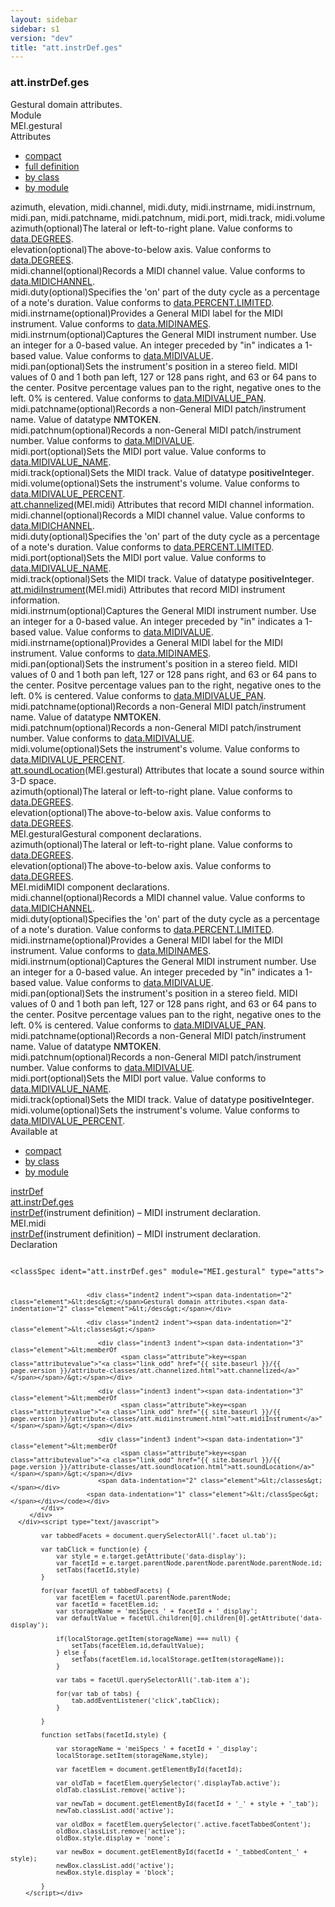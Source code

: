 ```yaml
---
layout: sidebar
sidebar: s1
version: "dev"
title: "att.instrDef.ges"
---
```

<div class="specPage">
   <div class="attClassSpec">
      <h3 id="att.instrDef.ges">att.instrDef.ges</h3>
      <div class="specs">
         <div class="desc">Gestural domain attributes.</div>
         <div class="facet module">
            <div class="label">Module</div>
            <div class="statement text">MEI.gestural</div>
         </div>
         <div class="facet attributes" id="attributes">
            <div class="label">Attributes</div>
            <div class="statement classes list">
               <ul class="tab">
                  <li class="tab-item"><a data-display="compact" id="attributes_compact_tab" href="#attributes" class="displayTab active">compact</a></li>
                  <li class="tab-item"><a data-display="full" id="attributes_full_tab" href="#attributes" class="displayTab">full definition</a></li>
                  <li class="tab-item"><a data-display="class" id="attributes_class_tab" href="#attributes" class="displayTab">by class</a></li>
                  <li class="tab-item"><a data-display="module" id="attributes_module_tab" href="#attributes" class="displayTab">by module</a></li>
               </ul>
               <div id="attributes_tabbedContent_compact" class="facetTabbedContent compact active"><span class="ident attribute" title="The lateral or left-to-right plane.">azimuth</span>, <span class="ident attribute" title="The above-to-below axis.">elevation</span>, <span class="ident attribute" title="Records a MIDI channel value.">midi.channel</span>, <span class="ident attribute" title="Specifies the 'on' part of the duty cycle as a percentage of a note's duration.">midi.duty</span>, <span class="ident attribute" title="Provides a General MIDI label for the MIDI instrument.">midi.instrname</span>, <span class="ident attribute" title="Captures the General MIDI instrument number. Use an integer for a 0-based value. An integer preceded by &#34;in&#34; indicates a 1-based value.">midi.instrnum</span>, <span class="ident attribute" title="Sets the instrument's position in a stereo field. MIDI values of 0 and 1 both pan left, 127 or 128 pans right, and 63 or 64 pans to the center. Positve percentage values pan to the right, negative ones to the left. 0% is centered.">midi.pan</span>, <span class="ident attribute" title="Records a non-General MIDI patch/instrument name.">midi.patchname</span>, <span class="ident attribute" title="Records a non-General MIDI patch/instrument number.">midi.patchnum</span>, <span class="ident attribute" title="Sets the MIDI port value.">midi.port</span>, <span class="ident attribute" title="Sets the MIDI track.">midi.track</span>, <span class="ident attribute" title="Sets the instrument's volume.">midi.volume</span></div>
               <div id="attributes_tabbedContent_full" class="facetTabbedContent full">
                  <div class="attributeDef def" data-module="MEI.gestural"><span class="ident attribute" title="The lateral or left-to-right plane.">azimuth</span><span class="attributeUsage">(optional)</span><span class="attributeDesc desc">The lateral or left-to-right plane.</span><span class="attributeValues">
                        Value conforms to <a class="link_odd_classSpec" href="{{ site.baseurl }}/{{ page.version }}/data-types/data.degrees.html">data.DEGREES</a>.
                        </span></div>
                  <div class="attributeDef def" data-module="MEI.gestural"><span class="ident attribute" title="The above-to-below axis.">elevation</span><span class="attributeUsage">(optional)</span><span class="attributeDesc desc">The above-to-below axis.</span><span class="attributeValues">
                        Value conforms to <a class="link_odd_classSpec" href="{{ site.baseurl }}/{{ page.version }}/data-types/data.degrees.html">data.DEGREES</a>.
                        </span></div>
                  <div class="attributeDef def" data-module="MEI.midi"><span class="ident attribute" title="Records a MIDI channel value.">midi.channel</span><span class="attributeUsage">(optional)</span><span class="attributeDesc desc">Records a MIDI channel value.</span><span class="attributeValues">
                        Value conforms to <a class="link_odd_classSpec" href="{{ site.baseurl }}/{{ page.version }}/data-types/data.midichannel.html">data.MIDICHANNEL</a>.
                        </span></div>
                  <div class="attributeDef def" data-module="MEI.midi"><span class="ident attribute" title="Specifies the 'on' part of the duty cycle as a percentage of a note's duration.">midi.duty</span><span class="attributeUsage">(optional)</span><span class="attributeDesc desc">Specifies the 'on' part of the duty cycle as a percentage of a note's duration.</span><span class="attributeValues">
                        Value conforms to <a class="link_odd_classSpec" href="{{ site.baseurl }}/{{ page.version }}/data-types/data.percent.limited.html">data.PERCENT.LIMITED</a>.
                        </span></div>
                  <div class="attributeDef def" data-module="MEI.midi"><span class="ident attribute" title="Provides a General MIDI label for the MIDI instrument.">midi.instrname</span><span class="attributeUsage">(optional)</span><span class="attributeDesc desc">Provides a General MIDI label for the MIDI instrument.</span><span class="attributeValues">
                        Value conforms to <a class="link_odd_classSpec" href="{{ site.baseurl }}/{{ page.version }}/data-types/data.midinames.html">data.MIDINAMES</a>.
                        </span></div>
                  <div class="attributeDef def" data-module="MEI.midi"><span class="ident attribute" title="Captures the General MIDI instrument number. Use an integer for a 0-based value. An integer preceded by &#34;in&#34; indicates a 1-based value.">midi.instrnum</span><span class="attributeUsage">(optional)</span><span class="attributeDesc desc">Captures the General MIDI instrument number. Use an integer for a 0-based value. An
                        integer preceded by "in" indicates a 1-based value.</span><span class="attributeValues">
                        Value conforms to <a class="link_odd_classSpec" href="{{ site.baseurl }}/{{ page.version }}/data-types/data.midivalue.html">data.MIDIVALUE</a>.
                        </span></div>
                  <div class="attributeDef def" data-module="MEI.midi"><span class="ident attribute" title="Sets the instrument's position in a stereo field. MIDI values of 0 and 1 both pan left, 127 or 128 pans right, and 63 or 64 pans to the center. Positve percentage values pan to the right, negative ones to the left. 0% is centered.">midi.pan</span><span class="attributeUsage">(optional)</span><span class="attributeDesc desc">Sets the instrument's position in a stereo field. MIDI values of 0 and 1 both pan
                        left, 127 or 128 pans right, and 63 or 64 pans to the center. Positve percentage values
                        pan to the right, negative ones to the left. 0% is centered.</span><span class="attributeValues">
                        Value conforms to <a class="link_odd_classSpec" href="{{ site.baseurl }}/{{ page.version }}/data-types/data.midivalue_pan.html">data.MIDIVALUE_PAN</a>.
                        </span></div>
                  <div class="attributeDef def" data-module="MEI.midi"><span class="ident attribute" title="Records a non-General MIDI patch/instrument name.">midi.patchname</span><span class="attributeUsage">(optional)</span><span class="attributeDesc desc">Records a non-General MIDI patch/instrument name.</span><span class="attributeValues">
                        Value of datatype <span style="font-weight: 500;">NMTOKEN</span>.
                        </span></div>
                  <div class="attributeDef def" data-module="MEI.midi"><span class="ident attribute" title="Records a non-General MIDI patch/instrument number.">midi.patchnum</span><span class="attributeUsage">(optional)</span><span class="attributeDesc desc">Records a non-General MIDI patch/instrument number.</span><span class="attributeValues">
                        Value conforms to <a class="link_odd_classSpec" href="{{ site.baseurl }}/{{ page.version }}/data-types/data.midivalue.html">data.MIDIVALUE</a>.
                        </span></div>
                  <div class="attributeDef def" data-module="MEI.midi"><span class="ident attribute" title="Sets the MIDI port value.">midi.port</span><span class="attributeUsage">(optional)</span><span class="attributeDesc desc">Sets the MIDI port value.</span><span class="attributeValues">
                        Value conforms to <a class="link_odd_classSpec" href="{{ site.baseurl }}/{{ page.version }}/data-types/data.midivalue_name.html">data.MIDIVALUE_NAME</a>.
                        </span></div>
                  <div class="attributeDef def" data-module="MEI.midi"><span class="ident attribute" title="Sets the MIDI track.">midi.track</span><span class="attributeUsage">(optional)</span><span class="attributeDesc desc">Sets the MIDI track.</span><span class="attributeValues">
                        Value of datatype <span style="font-weight: 500;">positiveInteger</span>.
                        </span></div>
                  <div class="attributeDef def" data-module="MEI.midi"><span class="ident attribute" title="Sets the instrument's volume.">midi.volume</span><span class="attributeUsage">(optional)</span><span class="attributeDesc desc">Sets the instrument's volume.</span><span class="attributeValues">
                        Value conforms to <a class="link_odd_classSpec" href="{{ site.baseurl }}/{{ page.version }}/data-types/data.midivalue_percent.html">data.MIDIVALUE_PERCENT</a>.
                        </span></div>
               </div>
               <div id="attributes_tabbedContent_class" class="facetTabbedContent class">
                  <div class="classBox" title="att.channelized">
                     <div class="classHeading"><label class="classLabel"><a class="classLink" href="{{ site.baseurl }}/{{ page.version }}/attribute-classes/att.channelized.html">att.channelized</a></label><span class="classDesc">(MEI.midi) Attributes that record MIDI channel information.</span></div>
                     <div class="classContent">
                        <div class="attributeDef def" data-module="MEI.midi"><span class="ident attribute" title="Records a MIDI channel value.">midi.channel</span><span class="attributeUsage">(optional)</span><span class="attributeDesc desc">Records a MIDI channel value.</span><span class="attributeValues">
                              Value conforms to <a class="link_odd_classSpec" href="{{ site.baseurl }}/{{ page.version }}/data-types/data.midichannel.html">data.MIDICHANNEL</a>.
                              </span></div>
                        <div class="attributeDef def" data-module="MEI.midi"><span class="ident attribute" title="Specifies the 'on' part of the duty cycle as a percentage of a note's duration.">midi.duty</span><span class="attributeUsage">(optional)</span><span class="attributeDesc desc">Specifies the 'on' part of the duty cycle as a percentage of a note's duration.</span><span class="attributeValues">
                              Value conforms to <a class="link_odd_classSpec" href="{{ site.baseurl }}/{{ page.version }}/data-types/data.percent.limited.html">data.PERCENT.LIMITED</a>.
                              </span></div>
                        <div class="attributeDef def" data-module="MEI.midi"><span class="ident attribute" title="Sets the MIDI port value.">midi.port</span><span class="attributeUsage">(optional)</span><span class="attributeDesc desc">Sets the MIDI port value.</span><span class="attributeValues">
                              Value conforms to <a class="link_odd_classSpec" href="{{ site.baseurl }}/{{ page.version }}/data-types/data.midivalue_name.html">data.MIDIVALUE_NAME</a>.
                              </span></div>
                        <div class="attributeDef def" data-module="MEI.midi"><span class="ident attribute" title="Sets the MIDI track.">midi.track</span><span class="attributeUsage">(optional)</span><span class="attributeDesc desc">Sets the MIDI track.</span><span class="attributeValues">
                              Value of datatype <span style="font-weight: 500;">positiveInteger</span>.
                              </span></div>
                     </div>
                  </div>
                  <div class="classBox" title="att.midiInstrument">
                     <div class="classHeading"><label class="classLabel"><a class="classLink" href="{{ site.baseurl }}/{{ page.version }}/attribute-classes/att.midiinstrument.html">att.midiInstrument</a></label><span class="classDesc">(MEI.midi) Attributes that record MIDI instrument information.</span></div>
                     <div class="classContent">
                        <div class="attributeDef def" data-module="MEI.midi"><span class="ident attribute" title="Captures the General MIDI instrument number. Use an integer for a 0-based value. An integer preceded by &#34;in&#34; indicates a 1-based value.">midi.instrnum</span><span class="attributeUsage">(optional)</span><span class="attributeDesc desc">Captures the General MIDI instrument number. Use an integer for a 0-based value. An
                              integer preceded by "in" indicates a 1-based value.</span><span class="attributeValues">
                              Value conforms to <a class="link_odd_classSpec" href="{{ site.baseurl }}/{{ page.version }}/data-types/data.midivalue.html">data.MIDIVALUE</a>.
                              </span></div>
                        <div class="attributeDef def" data-module="MEI.midi"><span class="ident attribute" title="Provides a General MIDI label for the MIDI instrument.">midi.instrname</span><span class="attributeUsage">(optional)</span><span class="attributeDesc desc">Provides a General MIDI label for the MIDI instrument.</span><span class="attributeValues">
                              Value conforms to <a class="link_odd_classSpec" href="{{ site.baseurl }}/{{ page.version }}/data-types/data.midinames.html">data.MIDINAMES</a>.
                              </span></div>
                        <div class="attributeDef def" data-module="MEI.midi"><span class="ident attribute" title="Sets the instrument's position in a stereo field. MIDI values of 0 and 1 both pan left, 127 or 128 pans right, and 63 or 64 pans to the center. Positve percentage values pan to the right, negative ones to the left. 0% is centered.">midi.pan</span><span class="attributeUsage">(optional)</span><span class="attributeDesc desc">Sets the instrument's position in a stereo field. MIDI values of 0 and 1 both pan
                              left, 127 or 128 pans right, and 63 or 64 pans to the center. Positve percentage values
                              pan to the right, negative ones to the left. 0% is centered.</span><span class="attributeValues">
                              Value conforms to <a class="link_odd_classSpec" href="{{ site.baseurl }}/{{ page.version }}/data-types/data.midivalue_pan.html">data.MIDIVALUE_PAN</a>.
                              </span></div>
                        <div class="attributeDef def" data-module="MEI.midi"><span class="ident attribute" title="Records a non-General MIDI patch/instrument name.">midi.patchname</span><span class="attributeUsage">(optional)</span><span class="attributeDesc desc">Records a non-General MIDI patch/instrument name.</span><span class="attributeValues">
                              Value of datatype <span style="font-weight: 500;">NMTOKEN</span>.
                              </span></div>
                        <div class="attributeDef def" data-module="MEI.midi"><span class="ident attribute" title="Records a non-General MIDI patch/instrument number.">midi.patchnum</span><span class="attributeUsage">(optional)</span><span class="attributeDesc desc">Records a non-General MIDI patch/instrument number.</span><span class="attributeValues">
                              Value conforms to <a class="link_odd_classSpec" href="{{ site.baseurl }}/{{ page.version }}/data-types/data.midivalue.html">data.MIDIVALUE</a>.
                              </span></div>
                        <div class="attributeDef def" data-module="MEI.midi"><span class="ident attribute" title="Sets the instrument's volume.">midi.volume</span><span class="attributeUsage">(optional)</span><span class="attributeDesc desc">Sets the instrument's volume.</span><span class="attributeValues">
                              Value conforms to <a class="link_odd_classSpec" href="{{ site.baseurl }}/{{ page.version }}/data-types/data.midivalue_percent.html">data.MIDIVALUE_PERCENT</a>.
                              </span></div>
                     </div>
                  </div>
                  <div class="classBox" title="att.soundLocation">
                     <div class="classHeading"><label class="classLabel"><a class="classLink" href="{{ site.baseurl }}/{{ page.version }}/attribute-classes/att.soundlocation.html">att.soundLocation</a></label><span class="classDesc">(MEI.gestural) Attributes that locate a sound source within 3-D space.</span></div>
                     <div class="classContent">
                        <div class="attributeDef def" data-module="MEI.gestural"><span class="ident attribute" title="The lateral or left-to-right plane.">azimuth</span><span class="attributeUsage">(optional)</span><span class="attributeDesc desc">The lateral or left-to-right plane.</span><span class="attributeValues">
                              Value conforms to <a class="link_odd_classSpec" href="{{ site.baseurl }}/{{ page.version }}/data-types/data.degrees.html">data.DEGREES</a>.
                              </span></div>
                        <div class="attributeDef def" data-module="MEI.gestural"><span class="ident attribute" title="The above-to-below axis.">elevation</span><span class="attributeUsage">(optional)</span><span class="attributeDesc desc">The above-to-below axis.</span><span class="attributeValues">
                              Value conforms to <a class="link_odd_classSpec" href="{{ site.baseurl }}/{{ page.version }}/data-types/data.degrees.html">data.DEGREES</a>.
                              </span></div>
                     </div>
                  </div>
               </div>
               <div id="attributes_tabbedContent_module" class="facetTabbedContent module">
                  <div class="classBox" title="MEI.gestural">
                     <div class="classHeading"><label class="classLabel">MEI.gestural</label><span class="classDesc">Gestural component declarations.</span></div>
                     <div class="classContent">
                        <div class="attributeDef def" data-module="MEI.gestural"><span class="ident attribute" title="The lateral or left-to-right plane.">azimuth</span><span class="attributeUsage">(optional)</span><span class="attributeDesc desc">The lateral or left-to-right plane.</span><span class="attributeValues">
                              Value conforms to <a class="link_odd_classSpec" href="{{ site.baseurl }}/{{ page.version }}/data-types/data.degrees.html">data.DEGREES</a>.
                              </span></div>
                        <div class="attributeDef def" data-module="MEI.gestural"><span class="ident attribute" title="The above-to-below axis.">elevation</span><span class="attributeUsage">(optional)</span><span class="attributeDesc desc">The above-to-below axis.</span><span class="attributeValues">
                              Value conforms to <a class="link_odd_classSpec" href="{{ site.baseurl }}/{{ page.version }}/data-types/data.degrees.html">data.DEGREES</a>.
                              </span></div>
                     </div>
                  </div>
                  <div class="classBox" title="MEI.midi">
                     <div class="classHeading"><label class="classLabel">MEI.midi</label><span class="classDesc">MIDI component declarations.</span></div>
                     <div class="classContent">
                        <div class="attributeDef def" data-module="MEI.midi"><span class="ident attribute" title="Records a MIDI channel value.">midi.channel</span><span class="attributeUsage">(optional)</span><span class="attributeDesc desc">Records a MIDI channel value.</span><span class="attributeValues">
                              Value conforms to <a class="link_odd_classSpec" href="{{ site.baseurl }}/{{ page.version }}/data-types/data.midichannel.html">data.MIDICHANNEL</a>.
                              </span></div>
                        <div class="attributeDef def" data-module="MEI.midi"><span class="ident attribute" title="Specifies the 'on' part of the duty cycle as a percentage of a note's duration.">midi.duty</span><span class="attributeUsage">(optional)</span><span class="attributeDesc desc">Specifies the 'on' part of the duty cycle as a percentage of a note's duration.</span><span class="attributeValues">
                              Value conforms to <a class="link_odd_classSpec" href="{{ site.baseurl }}/{{ page.version }}/data-types/data.percent.limited.html">data.PERCENT.LIMITED</a>.
                              </span></div>
                        <div class="attributeDef def" data-module="MEI.midi"><span class="ident attribute" title="Provides a General MIDI label for the MIDI instrument.">midi.instrname</span><span class="attributeUsage">(optional)</span><span class="attributeDesc desc">Provides a General MIDI label for the MIDI instrument.</span><span class="attributeValues">
                              Value conforms to <a class="link_odd_classSpec" href="{{ site.baseurl }}/{{ page.version }}/data-types/data.midinames.html">data.MIDINAMES</a>.
                              </span></div>
                        <div class="attributeDef def" data-module="MEI.midi"><span class="ident attribute" title="Captures the General MIDI instrument number. Use an integer for a 0-based value. An integer preceded by &#34;in&#34; indicates a 1-based value.">midi.instrnum</span><span class="attributeUsage">(optional)</span><span class="attributeDesc desc">Captures the General MIDI instrument number. Use an integer for a 0-based value. An
                              integer preceded by "in" indicates a 1-based value.</span><span class="attributeValues">
                              Value conforms to <a class="link_odd_classSpec" href="{{ site.baseurl }}/{{ page.version }}/data-types/data.midivalue.html">data.MIDIVALUE</a>.
                              </span></div>
                        <div class="attributeDef def" data-module="MEI.midi"><span class="ident attribute" title="Sets the instrument's position in a stereo field. MIDI values of 0 and 1 both pan left, 127 or 128 pans right, and 63 or 64 pans to the center. Positve percentage values pan to the right, negative ones to the left. 0% is centered.">midi.pan</span><span class="attributeUsage">(optional)</span><span class="attributeDesc desc">Sets the instrument's position in a stereo field. MIDI values of 0 and 1 both pan
                              left, 127 or 128 pans right, and 63 or 64 pans to the center. Positve percentage values
                              pan to the right, negative ones to the left. 0% is centered.</span><span class="attributeValues">
                              Value conforms to <a class="link_odd_classSpec" href="{{ site.baseurl }}/{{ page.version }}/data-types/data.midivalue_pan.html">data.MIDIVALUE_PAN</a>.
                              </span></div>
                        <div class="attributeDef def" data-module="MEI.midi"><span class="ident attribute" title="Records a non-General MIDI patch/instrument name.">midi.patchname</span><span class="attributeUsage">(optional)</span><span class="attributeDesc desc">Records a non-General MIDI patch/instrument name.</span><span class="attributeValues">
                              Value of datatype <span style="font-weight: 500;">NMTOKEN</span>.
                              </span></div>
                        <div class="attributeDef def" data-module="MEI.midi"><span class="ident attribute" title="Records a non-General MIDI patch/instrument number.">midi.patchnum</span><span class="attributeUsage">(optional)</span><span class="attributeDesc desc">Records a non-General MIDI patch/instrument number.</span><span class="attributeValues">
                              Value conforms to <a class="link_odd_classSpec" href="{{ site.baseurl }}/{{ page.version }}/data-types/data.midivalue.html">data.MIDIVALUE</a>.
                              </span></div>
                        <div class="attributeDef def" data-module="MEI.midi"><span class="ident attribute" title="Sets the MIDI port value.">midi.port</span><span class="attributeUsage">(optional)</span><span class="attributeDesc desc">Sets the MIDI port value.</span><span class="attributeValues">
                              Value conforms to <a class="link_odd_classSpec" href="{{ site.baseurl }}/{{ page.version }}/data-types/data.midivalue_name.html">data.MIDIVALUE_NAME</a>.
                              </span></div>
                        <div class="attributeDef def" data-module="MEI.midi"><span class="ident attribute" title="Sets the MIDI track.">midi.track</span><span class="attributeUsage">(optional)</span><span class="attributeDesc desc">Sets the MIDI track.</span><span class="attributeValues">
                              Value of datatype <span style="font-weight: 500;">positiveInteger</span>.
                              </span></div>
                        <div class="attributeDef def" data-module="MEI.midi"><span class="ident attribute" title="Sets the instrument's volume.">midi.volume</span><span class="attributeUsage">(optional)</span><span class="attributeDesc desc">Sets the instrument's volume.</span><span class="attributeValues">
                              Value conforms to <a class="link_odd_classSpec" href="{{ site.baseurl }}/{{ page.version }}/data-types/data.midivalue_percent.html">data.MIDIVALUE_PERCENT</a>.
                              </span></div>
                     </div>
                  </div>
               </div>
            </div>
         </div>
         <div class="facet availableAt" id="availableAt">
            <div class="label">Available at</div>
            <div class="statement classes list">
               <ul class="tab">
                  <li class="tab-item"><a data-display="compact" id="availableAt_compact_tab" href="#availableAt" class="displayTab active">compact</a></li>
                  <li class="tab-item"><a data-display="class" id="availableAt_class_tab" href="#availableAt" class="displayTab">by class</a></li>
                  <li class="tab-item"><a data-display="module" id="availableAt_module_tab" href="#availableAt" class="displayTab">by module</a></li>
               </ul>
               <div id="availableAt_tabbedContent_compact" class="facetTabbedContent compact active"><span class="ident element" title="(instrument definition) – MIDI instrument declaration."><a class="link_odd_elementSpec" href="{{ site.baseurl }}/{{ page.version }}/elements/instrdef.html">instrDef</a></span></div>
               <div id="availableAt_tabbedContent_class" class="facetTabbedContent class">
                  <div class="classBox" title="att.instrDef.ges">
                     <div class="classHeading"><label class="classLabel"><a class="classLink" href="{{ site.baseurl }}/{{ page.version }}/attribute-classes/att.instrdef.ges.html">att.instrDef.ges</a></label><span class="classDesc"></span></div>
                     <div class="classContent">
                        <div class="elementRef" data-module="MEI.midi"><a class="link_odd_elementSpec" href="{{ site.baseurl }}/{{ page.version }}/elements/instrdef.html">instrDef</a><span class="elementDesc">(instrument definition) – MIDI instrument declaration.</span></div>
                     </div>
                  </div>
               </div>
               <div id="availableAt_tabbedContent_module" class="facetTabbedContent module">
                  <div class="classBox" title="MEI.midi">
                     <div class="classHeading"><label class="classLabel">MEI.midi</label><span class="classDesc"></span></div>
                     <div class="classContent">
                        <div class="elementRef" data-module="MEI.midi"><a class="link_odd_elementSpec" href="{{ site.baseurl }}/{{ page.version }}/elements/instrdef.html">instrDef</a><span class="elementDesc">(instrument definition) – MIDI instrument declaration.</span></div>
                     </div>
                  </div>
               </div>
            </div>
         </div>
         <div class="facet declaration">
            <div class="label">Declaration</div>
            <div class="statement declaration">
               <div class="code" xml:space="preserve" data-lang="ODD"><code>
                     <div class="indent1 indent"><span data-indentation="1" class="element">&lt;classSpec <span class="attribute">ident=</span><span class="attributevalue">"att.instrDef.ges"</span> <span class="attribute">module=</span><span class="attributevalue">"MEI.gestural"</span> <span class="attribute">type=</span><span class="attributevalue">"atts"</span>&gt;</span>
                        
                        <div class="indent2 indent"><span data-indentation="2" class="element">&lt;desc&gt;</span>Gestural domain attributes.<span data-indentation="2" class="element">&lt;/desc&gt;</span></div>
                        
                        <div class="indent2 indent"><span data-indentation="2" class="element">&lt;classes&gt;</span>
                           
                           <div class="indent3 indent"><span data-indentation="3" class="element">&lt;memberOf
                                 <span class="attribute">key=<span class="attributevalue">"<a class="link_odd" href="{{ site.baseurl }}/{{ page.version }}/attribute-classes/att.channelized.html">att.channelized</a>"</span></span>/&gt;</span></div>
                           
                           <div class="indent3 indent"><span data-indentation="3" class="element">&lt;memberOf
                                 <span class="attribute">key=<span class="attributevalue">"<a class="link_odd" href="{{ site.baseurl }}/{{ page.version }}/attribute-classes/att.midiinstrument.html">att.midiInstrument</a>"</span></span>/&gt;</span></div>
                           
                           <div class="indent3 indent"><span data-indentation="3" class="element">&lt;memberOf
                                 <span class="attribute">key=<span class="attributevalue">"<a class="link_odd" href="{{ site.baseurl }}/{{ page.version }}/attribute-classes/att.soundlocation.html">att.soundLocation</a>"</span></span>/&gt;</span></div>
                           <span data-indentation="2" class="element">&lt;/classes&gt;</span></div>
                        <span data-indentation="1" class="element">&lt;/classSpec&gt;</span></div></code></div>
            </div>
         </div>
      </div><script type="text/javascript">
            
            var tabbedFacets = document.querySelectorAll('.facet ul.tab');
            
            var tabClick = function(e) {
                var style = e.target.getAttribute('data-display');
                var facetId = e.target.parentNode.parentNode.parentNode.parentNode.id;
                setTabs(facetId,style)
            }
            
            for(var facetUl of tabbedFacets) {
                var facetElem = facetUl.parentNode.parentNode;
                var facetId = facetElem.id;
                var storageName = 'meiSpecs_' + facetId + '_display';
                var defaultValue = facetUl.children[0].children[0].getAttribute('data-display');
                
                if(localStorage.getItem(storageName) === null) {
                    setTabs(facetElem.id,defaultValue);
                } else {
                    setTabs(facetElem.id,localStorage.getItem(storageName));
                }
                
                var tabs = facetUl.querySelectorAll('.tab-item a');
                
                for(var tab of tabs) {
                    tab.addEventListener('click',tabClick);
                }
                
            }
            
            function setTabs(facetId,style) {
                
                var storageName = 'meiSpecs_' + facetId + '_display';
                localStorage.setItem(storageName,style);
                
                var facetElem = document.getElementById(facetId);
                
                var oldTab = facetElem.querySelector('.displayTab.active');
                oldTab.classList.remove('active');
                
                var newTab = document.getElementById(facetId + '_' + style + '_tab');
                newTab.classList.add('active');
                
                var oldBox = facetElem.querySelector('.active.facetTabbedContent');
                oldBox.classList.remove('active');
                oldBox.style.display = 'none';
                
                var newBox = document.getElementById(facetId + '_tabbedContent_' + style);
                newBox.classList.add('active');
                newBox.style.display = 'block';
                
            }
        </script></div>
</div>